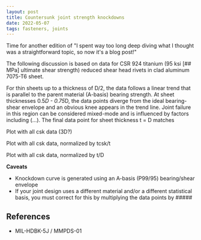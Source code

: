 ```yaml
---
layout: post
title: Countersunk joint strength knockdowns
date: 2022-05-07
tags: fasteners, joints
---
```


Time for another edition of "I spent way too long deep diving what I thought was a straightforward topic, so now it's a blog post!"

The following discussion is based on data for CSR 924 titanium (95 ksi [## MPa] ultimate shear strength) reduced shear head rivets in clad aluminum 7075-T6 sheet.

For thin sheets up to a thickness of D/2, the data follows a linear trend that is parallel to the parent material (A-basis) bearing strength. At sheet thicknesses 0.5*D - 0.75*D, the data points diverge from the ideal bearing-shear envelope and an obvious knee appears in the trend line. Joint failure in this region can be considered mixed-mode and is influenced by factors including (...). The final data point for sheet thickness t = D matches

Plot with all csk data (3D?)

Plot with all csk data, normalized by tcsk/t

Plot with all csk data, normalized by t/D

**Caveats**
- Knockdown curve is generated using an A-basis (P99/95) bearing/shear envelope
- If your joint design uses a different material and/or a different statistical basis, you must correct for this by multiplying the data points by #####

## References
- MIL-HDBK-5J / MMPDS-01